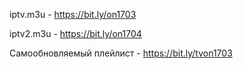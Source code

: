 iptv.m3u - https://bit.ly/on1703

iptv2.m3u - https://bit.ly/on1704

Самообновляемый плейлист - https://bit.ly/tvon1703
